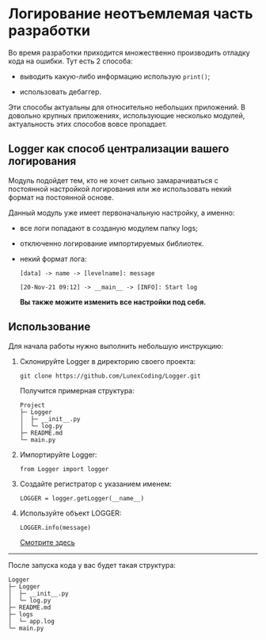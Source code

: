 # Логирование неотъемлемая часть разработки

Во время разработки приходится множественно производить отладку кода на ошибки. Тут есть 2 способа:

+ выводить какую-либо информацию использую `print()`;

+ использовать дебаггер.

Эти способы актуальны для относительно небольших приложений. В довольно крупных приложениях, использующие несколько модулей, актуальность этих способов вовсе пропадает.

## Logger как способ централизации вашего логирования

Модуль подойдет тем, кто не хочет сильно замарачиваться с постоянной настройкой логирования или же использовать некий формат на постоянной основе.

Данный модуль уже имеет первоначальную настройку, а именно:

+ все логи попадают в созданую модулем папку logs;

+ отключенно логирование импортируемых библиотек.

+ некий формат лога:

    `[data] -> name -> [levelname]: message`

    `[20-Nov-21 09:12] -> __main__ -> [INFO]: Start log`

    **Вы также можите изменить все настройки под себя.**

## Использование

Для начала работы нужно выполнить небольшую инструкцию:

1. Склонируйте Logger в директорию своего проекта:

    `git clone https://github.com/LunexCoding/Logger.git`

    Получится примерная структура:

    ```
    Project
    ├─ Logger
    │  ├─ __init__.py
    │  └─ log.py
    ├─ README.md
    └─ main.py
    ```

2. Импортируйте Logger:

    `from Logger import logger`

3. Создайте регистратор с указанием именем:

    `LOGGER = logger.getLogger(__name__)`

4. Используйте объект LOGGER:

    `LOGGER.info(message)`

    [Смотрите здесь](https://docs.python.org/3/library/logging.html)

---

После запуска кода у вас будет такая структура:

```
Logger
├─ Logger
│  ├─ __init__.py
│  └─ log.py
├─ README.md
├─ logs
│  └─ app.log
└─ main.py
```
